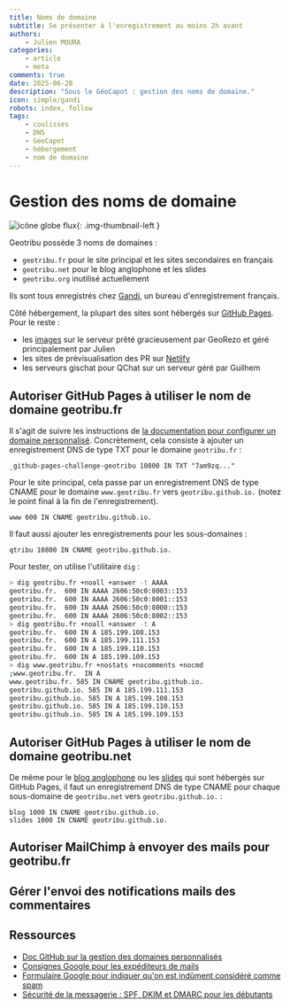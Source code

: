 ```yaml
---
title: Noms de domaine
subtitle: Se présenter à l'enregistrement au moins 2h avant
authors:
    - Julien MOURA
categories:
    - article
    - meta
comments: true
date: 2025-06-20
description: "Sous le GéoCapot : gestion des noms de domaine."
icon: simple/gandi
robots: index, follow
tags:
    - coulisses
    - DNS
    - GéoCapot
    - hébergement
    - nom de domaine
---
```


# Gestion des noms de domaine

![icône globe flux](https://cdn.geotribu.fr/img/internal/icons-rdp-news/flux.png "icône globe flux"){: .img-thumbnail-left }

Geotribu possède 3 noms de domaines :

- `geotribu.fr` pour le site principal et les sites secondaires en français
- `geotribu.net` pour le blog anglophone et les slides
- `geotribu.org` inutilisé actuellement

Ils sont tous enregistrés chez [Gandi](https://www.gandi.net/), un bureau d'enregistrement français.

Côté hébergement, la plupart des sites sont hébergés sur [GitHub Pages](https://pages.github.com/). Pour le reste :

- les [images](../guides/cdn-images-hebergement.md) sur le serveur prêté gracieusement par GeoRezo et géré principalement par Julien
- les sites de prévisualisation des PR sur [Netlify](https://www.netlify.com/)
- les serveurs gischat pour QChat sur un serveur géré par Guilhem

## Autoriser GitHub Pages à utiliser le nom de domaine geotribu.fr

Il s'agit de suivre les instructions de [la documentation pour configurer un domaine personnalisé](https://docs.github.com/fr/pages/configuring-a-custom-domain-for-your-github-pages-site/verifying-your-custom-domain-for-github-pages#verifying-a-domain-for-your-organization-site). Concrètement, cela consiste à ajouter un enregistrement DNS de type TXT pour le domaine `geotribu.fr` :

```zone
_github-pages-challenge-geotribu 10800 IN TXT "7am9zq..."
```

Pour le site principal, cela passe par un enregistrement DNS de type CNAME pour le domaine `www.geotribu.fr` vers `geotribu.github.io.` (notez le point final à la fin de l'enregistrement).

```zone
www 600 IN CNAME geotribu.github.io.
```

Il faut aussi ajouter les enregistrements pour les sous-domaines :

```zone
qtribu 10800 IN CNAME geotribu.github.io.
```

Pour tester, on utilise l'utilitaire `dig` :

```sh
> dig geotribu.fr +noall +answer -t AAAA
geotribu.fr.  600 IN AAAA 2606:50c0:8003::153
geotribu.fr.  600 IN AAAA 2606:50c0:8001::153
geotribu.fr.  600 IN AAAA 2606:50c0:8000::153
geotribu.fr.  600 IN AAAA 2606:50c0:8002::153
> dig geotribu.fr +noall +answer -t A
geotribu.fr.  600 IN A 185.199.108.153
geotribu.fr.  600 IN A 185.199.111.153
geotribu.fr.  600 IN A 185.199.110.153
geotribu.fr.  600 IN A 185.199.109.153
> dig www.geotribu.fr +nostats +nocomments +nocmd
;www.geotribu.fr.  IN A
www.geotribu.fr. 585 IN CNAME geotribu.github.io.
geotribu.github.io. 585 IN A 185.199.111.153
geotribu.github.io. 585 IN A 185.199.108.153
geotribu.github.io. 585 IN A 185.199.110.153
geotribu.github.io. 585 IN A 185.199.109.153
```

## Autoriser GitHub Pages à utiliser le nom de domaine geotribu.net

De même pour le [blog anglophone](https://blog.geotribu.net/) ou les [slides](https://slides.geotribu.net/) qui sont hébergés sur GitHub Pages, il faut un enregistrement DNS de type CNAME pour chaque sous-domaine de `geotribu.net` vers `geotribu.github.io.` :

```zone
blog 1000 IN CNAME geotribu.github.io.
slides 1000 IN CNAME geotribu.github.io.
```

## Autoriser MailChimp à envoyer des mails pour geotribu.fr

## Gérer l'envoi des notifications mails des commentaires

## Ressources

- [Doc GitHub sur la gestion des domaines personnalisés](https://docs.github.com/fr/pages/configuring-a-custom-domain-for-your-github-pages-site/about-custom-domains-and-github-pages)
- [Consignes Google pour les expéditeurs de mails](https://support.google.com/a/answer/81126)
- [Formulaire Google pour indiquer qu'on est indûment considéré comme spam](https://mail.google.com/support/bin/request.py?contact_type=bulk_send&hl=fr)
- [Sécurité de la messagerie : SPF, DKIM et DMARC pour les débutants](https://www.it-connect.fr/securite-messagerie-spf-dkim-dmarc-pour-les-debutants/)
